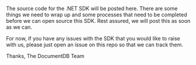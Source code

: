 The source code for the .NET SDK will be posted here. There are some things we need to wrap up and some processes that need to be completed before we can open source this SDK. Rest assured, we will post this as soon as we can. 

For now, if you have any issues with the SDK that you would like to raise with us, please just open an issue on this repo so that we can track them.

Thanks,
The DocumentDB Team